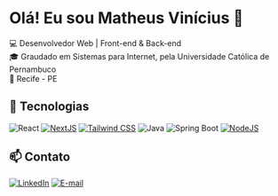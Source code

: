 # Olá! Eu sou Matheus Vinícius 👋

💻 Desenvolvedor Web | Front-end & Back-end  
🎓 Graudado em Sistemas para Internet, pela Universidade Católica de Pernambuco  
📍 Recife - PE

## 🔹 Tecnologias
![React](https://img.shields.io/badge/React-20232A?style=for-the-badge&logo=react&logoColor=61DAFB)
[![NextJS](https://img.shields.io/badge/next%20js-000000?style=for-the-badge&logo=nextdotjs&logoColor=white)]()
[![Tailwind CSS](https://img.shields.io/badge/Tailwind_CSS-38B2AC?style=for-the-badge&logo=tailwind-css&logoColor=white)]()
![Java](https://img.shields.io/badge/Java-ED8B00?style=for-the-badge&logo=java&logoColor=white)
![Spring Boot](https://img.shields.io/badge/Spring%20Boot-6DB33F?style=for-the-badge&logo=spring&logoColor=white)
[![NodeJS](https://img.shields.io/badge/Node%20js-339933?style=for-the-badge&logo=nodedotjs&logoColor=white)]()

## 📫 Contato
[![LinkedIn](https://img.shields.io/badge/LinkedIn-0077B5?style=for-the-badge&logo=linkedin&logoColor=white)](https://linkedin.com/in/matheusviniciusgadev) [![E-mail](https://img.shields.io/badge/Gmail-FFFFFF?style=for-the-badge&logo=gmail&logoColor=Red)](mailto:matheusviniciusga@gmail.com)
